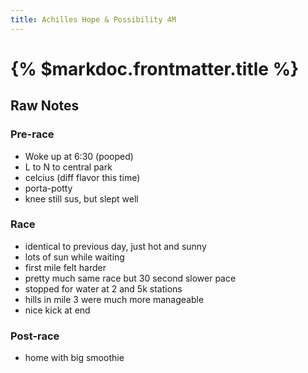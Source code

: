 ```yaml
---
title: Achilles Hope & Possibility 4M
---
```


# {% $markdoc.frontmatter.title %}

## Raw Notes

### Pre-race
- Woke up at 6:30 (pooped)
- L to N to central park
- celcius (diff flavor this time)
- porta-potty
- knee still sus, but slept well

### Race
- identical to previous day, just hot and sunny
- lots of sun while waiting
- first mile felt harder
- pretty much same race but 30 second slower pace
- stopped for water at 2 and 5k stations
- hills in mile 3 were much more manageable
- nice kick at end

### Post-race
- home with big smoothie
